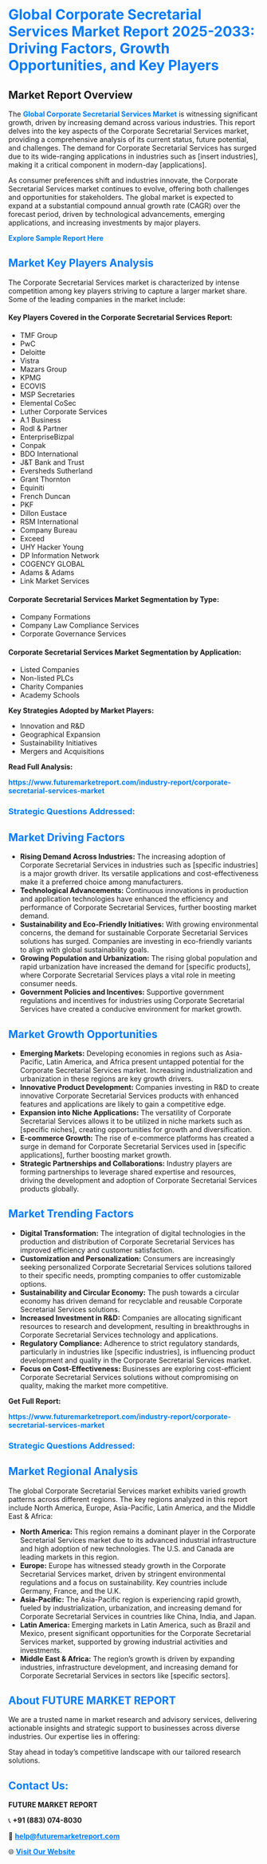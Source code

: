 <h1 style="color: #007BFF;">Global Corporate Secretarial Services Market Report 2025-2033: Driving Factors, Growth Opportunities, and Key Players</h1>

<section id="overview">
<h2>Market Report Overview</h2>
<p>The <a href="https://www.futuremarketreport.com/industry-report/corporate-secretarial-services-market" style="color: #007BFF; text-decoration: none;"><strong>Global Corporate Secretarial Services Market</strong></a> is witnessing significant growth, driven by increasing demand across various industries. This report delves into the key aspects of the Corporate Secretarial Services market, providing a comprehensive analysis of its current status, future potential, and challenges. The demand for Corporate Secretarial Services has surged due to its wide-ranging applications in industries such as [insert industries], making it a critical component in modern-day [applications].</p>
<p>As consumer preferences shift and industries innovate, the Corporate Secretarial Services market continues to evolve, offering both challenges and opportunities for stakeholders. The global market is expected to expand at a substantial compound annual growth rate (CAGR) over the forecast period, driven by technological advancements, emerging applications, and increasing investments by major players.</p>
</section>

<section id="overview">
<p><a href="https://www.futuremarketreport.com/request-sample/reportId=102146" style="color: #007BFF; text-decoration: none;"><strong>Explore Sample Report Here</strong></a></p>
</section>

<section id="key-players">
<h2 style="color: #007BFF;">Market Key Players Analysis</h2>
<p>The Corporate Secretarial Services market is characterized by intense competition among key players striving to capture a larger market share. Some of the leading companies in the market include:</p>
<h4>Key Players Covered in the Corporate Secretarial Services Report:</h4>
<ul><li>TMF Group</li><li>PwC</li><li>Deloitte</li><li>Vistra</li><li>Mazars Group</li><li>KPMG</li><li>ECOVIS</li><li>MSP Secretaries</li><li>Elemental CoSec</li><li>Luther Corporate Services</li><li>A.1 Business</li><li>Rodl &amp; Partner</li><li>EnterpriseBizpal</li><li>Conpak</li><li>BDO International</li><li>J&amp;T Bank and Trust</li><li>Eversheds Sutherland</li><li>Grant Thornton</li><li>Equiniti</li><li>French Duncan</li><li>PKF</li><li>Dillon Eustace</li><li>RSM International</li><li>Company Bureau</li><li>Exceed</li><li>UHY Hacker Young</li><li>DP Information Network</li><li>COGENCY GLOBAL</li><li>Adams &amp; Adams</li><li>Link Market Services</li></ul>
<h4>Corporate Secretarial Services Market Segmentation by Type:</h4>
<ul><li>Company Formations</li><li>Company Law Compliance Services</li><li>Corporate Governance Services</li></ul>

<h4>Corporate Secretarial Services Market Segmentation by Application:</h4>
<ul><li>Listed Companies</li><li>Non-listed PLCs</li><li>Charity Companies</li><li>Academy Schools</li></ul>
<p><strong>Key Strategies Adopted by Market Players:</strong></p>
<ul>
<li>Innovation and R&D</li>
<li>Geographical Expansion</li>
<li>Sustainability Initiatives</li>
<li>Mergers and Acquisitions</li>
</ul>
</section>

<section>
<p><strong>Read Full Analysis: </strong></p><a href="https://www.futuremarketreport.com/industry-report/corporate-secretarial-services-market" style="color: #007BFF; text-decoration: none;"><strong>https://www.futuremarketreport.com/industry-report/corporate-secretarial-services-market</strong></a>
<h3 style="color: #007BFF;">Strategic Questions Addressed:</h3>
</section>

<section id="driving-factors">
<h2 style="color: #007BFF;">Market Driving Factors</h2>
<ul>
<li><strong>Rising Demand Across Industries:</strong> The increasing adoption of Corporate Secretarial Services in industries such as [specific industries] is a major growth driver. Its versatile applications and cost-effectiveness make it a preferred choice among manufacturers.</li>
<li><strong>Technological Advancements:</strong> Continuous innovations in production and application technologies have enhanced the efficiency and performance of Corporate Secretarial Services, further boosting market demand.</li>
<li><strong>Sustainability and Eco-Friendly Initiatives:</strong> With growing environmental concerns, the demand for sustainable Corporate Secretarial Services solutions has surged. Companies are investing in eco-friendly variants to align with global sustainability goals.</li>
<li><strong>Growing Population and Urbanization:</strong> The rising global population and rapid urbanization have increased the demand for [specific products], where Corporate Secretarial Services plays a vital role in meeting consumer needs.</li>
<li><strong>Government Policies and Incentives:</strong> Supportive government regulations and incentives for industries using Corporate Secretarial Services have created a conducive environment for market growth.</li>
</ul>
</section>

<section id="growth-opportunities">
<h2 style="color: #007BFF;">Market Growth Opportunities</h2>
<ul>
<li><strong>Emerging Markets:</strong> Developing economies in regions such as Asia-Pacific, Latin America, and Africa present untapped potential for the Corporate Secretarial Services market. Increasing industrialization and urbanization in these regions are key growth drivers.</li>
<li><strong>Innovative Product Development:</strong> Companies investing in R&D to create innovative Corporate Secretarial Services products with enhanced features and applications are likely to gain a competitive edge.</li>
<li><strong>Expansion into Niche Applications:</strong> The versatility of Corporate Secretarial Services allows it to be utilized in niche markets such as [specific niches], creating opportunities for growth and diversification.</li>
<li><strong>E-commerce Growth:</strong> The rise of e-commerce platforms has created a surge in demand for Corporate Secretarial Services used in [specific applications], further boosting market growth.</li>
<li><strong>Strategic Partnerships and Collaborations:</strong> Industry players are forming partnerships to leverage shared expertise and resources, driving the development and adoption of Corporate Secretarial Services products globally.</li>
</ul>
</section>

<section id="trending-factors">
<h2 style="color: #007BFF;">Market Trending Factors</h2>
<ul>
<li><strong>Digital Transformation:</strong> The integration of digital technologies in the production and distribution of Corporate Secretarial Services has improved efficiency and customer satisfaction.</li>
<li><strong>Customization and Personalization:</strong> Consumers are increasingly seeking personalized Corporate Secretarial Services solutions tailored to their specific needs, prompting companies to offer customizable options.</li>
<li><strong>Sustainability and Circular Economy:</strong> The push towards a circular economy has driven demand for recyclable and reusable Corporate Secretarial Services solutions.</li>
<li><strong>Increased Investment in R&D:</strong> Companies are allocating significant resources to research and development, resulting in breakthroughs in Corporate Secretarial Services technology and applications.</li>
<li><strong>Regulatory Compliance:</strong> Adherence to strict regulatory standards, particularly in industries like [specific industries], is influencing product development and quality in the Corporate Secretarial Services market.</li>
<li><strong>Focus on Cost-Effectiveness:</strong> Businesses are exploring cost-efficient Corporate Secretarial Services solutions without compromising on quality, making the market more competitive.</li>
</ul>
</section>

<section>
<p><strong>Get Full Report: </strong></p><a href="https://www.futuremarketreport.com/industry-report/corporate-secretarial-services-market" style="color: #007BFF; text-decoration: none;"><strong>https://www.futuremarketreport.com/industry-report/corporate-secretarial-services-market</strong></a>
<h3 style="color: #007BFF;">Strategic Questions Addressed:</h3>
</section>


<section id="regional-analysis">
<h2 style="color: #007BFF;">Market Regional Analysis</h2>
<p>The global Corporate Secretarial Services market exhibits varied growth patterns across different regions. The key regions analyzed in this report include North America, Europe, Asia-Pacific, Latin America, and the Middle East & Africa:</p>
<ul>
<li><strong>North America:</strong> This region remains a dominant player in the Corporate Secretarial Services market due to its advanced industrial infrastructure and high adoption of new technologies. The U.S. and Canada are leading markets in this region.</li>
<li><strong>Europe:</strong> Europe has witnessed steady growth in the Corporate Secretarial Services market, driven by stringent environmental regulations and a focus on sustainability. Key countries include Germany, France, and the U.K.</li>
<li><strong>Asia-Pacific:</strong> The Asia-Pacific region is experiencing rapid growth, fueled by industrialization, urbanization, and increasing demand for Corporate Secretarial Services in countries like China, India, and Japan.</li>
<li><strong>Latin America:</strong> Emerging markets in Latin America, such as Brazil and Mexico, present significant opportunities for the Corporate Secretarial Services market, supported by growing industrial activities and investments.</li>
<li><strong>Middle East & Africa:</strong> The region’s growth is driven by expanding industries, infrastructure development, and increasing demand for Corporate Secretarial Services in sectors like [specific sectors].</li>
</ul>
</section>

<footer>
<h2 style="color: #007BFF;">About FUTURE MARKET REPORT</h2>
<p>We are a trusted name in market research and advisory services, delivering actionable insights and strategic support to businesses across diverse industries. Our expertise lies in offering:</p>

<p>Stay ahead in today’s competitive landscape with our tailored research solutions.</p>

<h2 style="color: #007BFF;">Contact Us:</h2>
<p><strong>FUTURE MARKET REPORT</strong></p>
<p>📞 <strong>+91 (883) 074-8030</strong></p>
<p>📧 <strong><a href="mailto:help@futuremarketreport.com" style="color: #007BFF;">help@futuremarketreport.com</a></strong></p>
<p>🌐 <strong><a href="https://www.futuremarketreport.com/" style="color: #007BFF;">Visit Our Website</a></strong></p>
</footer>